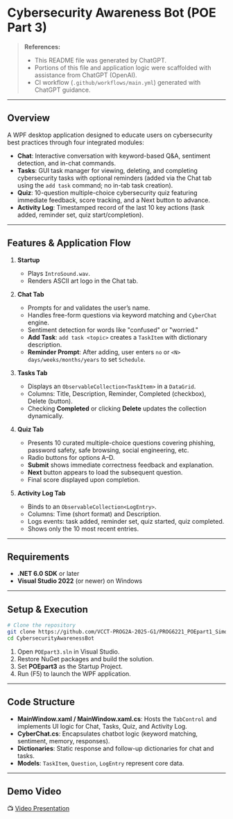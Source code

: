 # Cybersecurity Awareness Bot (POE Part 3)

> **References:**
>
> * This README file was generated by ChatGPT.
> * Portions of this file and application logic were scaffolded with assistance from ChatGPT (OpenAI).
> * CI workflow (`.github/workflows/main.yml`) generated with ChatGPT guidance.

---

## Overview

A WPF desktop application designed to educate users on cybersecurity best practices through four integrated modules:

* **Chat**: Interactive conversation with keyword-based Q\&A, sentiment detection, and in-chat commands.
* **Tasks**: GUI task manager for viewing, deleting, and completing cybersecurity tasks with optional reminders (added via the Chat tab using the `add task` command; no in-tab task creation).
* **Quiz**: 10-question multiple-choice cybersecurity quiz featuring immediate feedback, score tracking, and a Next button to advance.
* **Activity Log**: Timestamped record of the last 10 key actions (task added, reminder set, quiz start/completion).

---

## Features & Application Flow

1. **Startup**

   * Plays `IntroSound.wav`.
   * Renders ASCII art logo in the Chat tab.

2. **Chat Tab**

   * Prompts for and validates the user’s name.
   * Handles free-form questions via keyword matching and `CyberChat` engine.
   * Sentiment detection for words like "confused" or "worried."
   * **Add Task**: `add task <topic>` creates a `TaskItem` with dictionary description.
   * **Reminder Prompt**: After adding, user enters `no` or `<N> days/weeks/months/years` to set `Schedule`.

3. **Tasks Tab**

   * Displays an `ObservableCollection<TaskItem>` in a `DataGrid`.
   * Columns: Title, Description, Reminder, Completed (checkbox), Delete (button).
   * Checking **Completed** or clicking **Delete** updates the collection dynamically.

4. **Quiz Tab**

   * Presents 10 curated multiple-choice questions covering phishing, password safety, safe browsing, social engineering, etc.
   * Radio buttons for options A–D.
   * **Submit** shows immediate correctness feedback and explanation.
   * **Next** button appears to load the subsequent question.
   * Final score displayed upon completion.

5. **Activity Log Tab**

   * Binds to an `ObservableCollection<LogEntry>`.
   * Columns: Time (short format) and Description.
   * Logs events: task added, reminder set, quiz started, quiz completed.
   * Shows only the 10 most recent entries.

---

## Requirements

* **.NET 6.0 SDK** or later
* **Visual Studio 2022** (or newer) on Windows

---

## Setup & Execution

```bash
# Clone the repository
git clone https://github.com/VCCT-PROG2A-2025-G1/PROG6221_POEpart1_Simon_St10438897.git
cd CybersecurityAwarenessBot
```

1. Open `POEpart3.sln` in Visual Studio.
2. Restore NuGet packages and build the solution.
3. Set **POEpart3** as the Startup Project.
4. Run (F5) to launch the WPF application.

---

## Code Structure

* **MainWindow\.xaml / MainWindow\.xaml.cs**: Hosts the `TabControl` and implements UI logic for Chat, Tasks, Quiz, and Activity Log.
* **CyberChat.cs**: Encapsulates chatbot logic (keyword matching, sentiment, memory, responses).
* **Dictionaries**: Static response and follow-up dictionaries for chat and tasks.
* **Models**: `TaskItem`, `Question`, `LogEntry` represent core data.

---



## Demo Video

📺 [Video Presentation](https://youtu.be/IL3Xvdfpg6c)




